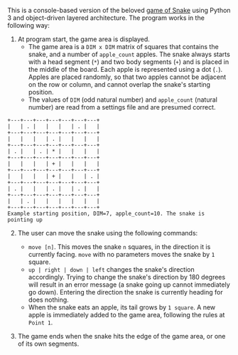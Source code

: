 This is a console-based version of the beloved [game of Snake](https://www.google.com/search?q=play+snake) using Python 3 
and object-driven layered architecture. The program works in the following way:
1. At program start, the game area is displayed.
   - The game area is a `DIM x DIM` matrix of squares that contains the snake, and a number of `apple_count` apples. 
     The snake always starts with a head segment (`*`) and two body segments (`+`) and is placed in the middle of the board. 
     Each apple is represented using a dot (`.`). 
     Apples are placed randomly, so that two apples cannot be adjacent on the row or column, and cannot overlap the snake's starting position.
   - The values of `DIM` (odd natural number) and `apple_count` (natural number) are read from a settings file and are presumed correct.
```
+---+---+---+---+---+---+---+
|   | . |   |   |   | . |   |
+---+---+---+---+---+---+---+
|   |   |   | . |   |   |   |
+---+---+---+---+---+---+---+
| . |   | . | * |   |   |   |
+---+---+---+---+---+---+---+
|   |   |   | + |   |   |   |
+---+---+---+---+---+---+---+
|   |   |   | + |   |   | . |
+---+---+---+---+---+---+---+
| . |   |   | . |   | . |   |
+---+---+---+---+---+---+---+
|   | . |   |   |   |   |   |
+---+---+---+---+---+---+---+
Example starting position, DIM=7, apple_count=10. The snake is pointing up
```

2. The user can move the snake using the following commands:
    - `move [n]`. This moves the snake `n` squares, in the direction it is currently facing.
      `move` with no parameters moves the snake by `1` square.
    - `up | right | down | left` changes the snake's direction accordingly. 
      Trying to change the snake's direction by 180 degrees will result in an error message (a snake going up cannot immediately go down). 
      Entering the direction the snake is currently heading for does nothing.
    - When the snake eats an apple, its tail grows by `1 square`. 
      A new apple is immediately added to the game area, following the rules at `Point 1`.

3. The game ends when the snake hits the edge of the game area, or one of its own segments.
